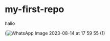 # my-first-repo

hallo 

(![WhatsApp Image 2023-08-14 at 17 59 55 (1)](https://github.com/ChrisMertz/my-first-repo/assets/144222479/6d5162a2-a37d-4fc7-a9e6-9c55d798cf71)

